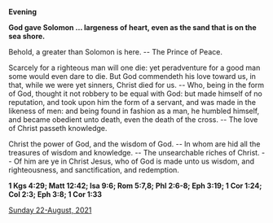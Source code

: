 **Evening**

**God gave Solomon ... largeness of heart, even as the sand that is on the sea shore.**
 
Behold, a greater than Solomon is here. -- The Prince of Peace.
 
Scarcely for a righteous man will one die: yet peradventure for a good man some would even dare to die. But God commendeth his love toward us, in that, while we were yet sinners, Christ died for us. -- Who, being in the form of God, thought it not robbery to be equal with God: but made himself of no reputation, and took upon him the form of a servant, and was made in the likeness of men: and being found in fashion as a man, he humbled himself, and became obedient unto death, even the death of the cross. -- The love of Christ passeth knowledge.
 
Christ the power of God, and the wisdom of God. -- In whom are hid all the treasures of wisdom and knowledge. -- The unsearchable riches of Christ. -- Of him are ye in Christ Jesus, who of God is made unto us wisdom, and righteousness, and sanctification, and redemption.  

**1 Kgs 4:29; Matt 12:42; Isa 9:6; Rom 5:7,8; Phl 2:6-8; Eph 3:19; 1 Cor 1:24; Col 2:3; Eph 3:8; 1 Cor 1:33**

[Sunday 22-August, 2021](https://t.me/daily_light)

